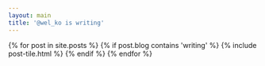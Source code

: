 ```yaml
---
layout: main
title: '@wel_ko is writing'
---
```


<main class="home" id="post" role="main" itemprop="mainContentOfPage" itemscope="itemscope" itemtype="http://schema.org/Blog">
    <div id="grid" class="row flex-grid">
    {% for post in site.posts %}
      {% if post.blog contains 'writing' %}
        {% include post-tile.html %}
      {% endif %}
    {% endfor %}
    </div>
</main>
